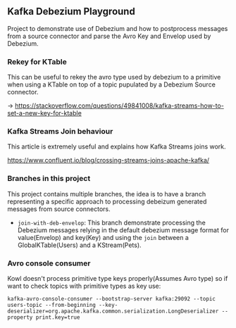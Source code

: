 ## Kafka Debezium Playground

Project to demonstrate use of Debezium and how to postprocess messages from a source connector 
and parse the Avro Key and Envelop used by Debezium.

### Rekey for KTable

This can be useful to rekey the avro type used by debezium to a primitive 
when using a KTable on top of a topic pupulated by a Debezium Source connector.

-> https://stackoverflow.com/questions/49841008/kafka-streams-how-to-set-a-new-key-for-ktable

### Kafka Streams Join behaviour

This article is extremely useful and explains how Kafka Streams joins work.

https://www.confluent.io/blog/crossing-streams-joins-apache-kafka/

### Branches in this project

This project contains multiple branches, the idea is to have a branch representing a specific
approach to processing debeizum generated messages from source connectors. 

- `join-with-deb-envelop`: This branch demonstrate processing the Debezium messages relying in the default debezium message
format for value(Envelop) and key(Key) and using the `join` between a GlobalKTable(Users) and a KStream(Pets).


### Avro console consumer

Kowl doesn't process primitive type keys properly(Assumes Avro type) so if want to check topics with primitive types as key use: 


`kafka-avro-console-consumer --bootstrap-server kafka:29092 --topic users-topic --from-beginning --key-deserializer=org.apache.kafka.common.serialization.LongDeserializer --property print.key=true`